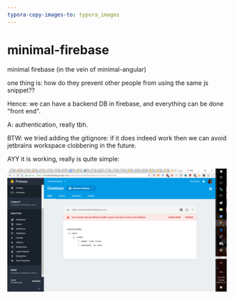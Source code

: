 ```yaml
---
typora-copy-images-to: typora_images
---
```


# minimal-firebase
minimal firebase (in the vein of minimal-angular)

one thing is: how do they prevent other people from using the same js snippet??



Hence: we can have a backend DB in firebase, and everything can be done "front end".

A: authentication, really tbh.

BTW: we tried adding the gitignore: if it does indeed work then we can avoid jetbrains workspace clobbering in the future.

AYY it is working, really is quite simple:

![1520996242174](typora_images/1520996242174.png)
